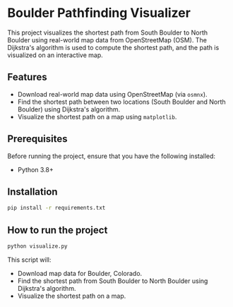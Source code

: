# Boulder Pathfinding Visualizer

This project visualizes the shortest path from South Boulder to North Boulder using real-world map data from OpenStreetMap (OSM). The Dijkstra's algorithm is used to compute the shortest path, and the path is visualized on an interactive map.

## Features

- Download real-world map data using OpenStreetMap (via `osmnx`).
- Find the shortest path between two locations (South Boulder and North Boulder) using Dijkstra's algorithm.
- Visualize the shortest path on a map using `matplotlib`.

## Prerequisites

Before running the project, ensure that you have the following installed:

- Python 3.8+

## Installation
```bash
pip install -r requirements.txt
```


## How to run the project
```bash
python visualize.py
```
This script will:
- Download map data for Boulder, Colorado.
- Find the shortest path from South Boulder to North Boulder using Dijkstra's algorithm.
- Visualize the shortest path on a map.